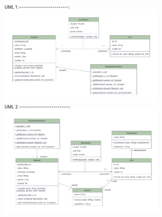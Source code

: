 UML 1
:-------------------------:
![Class Diagram 1](./uml_1.jpg)
UML 2
:-------------------------:
![Class Diagram 2](./uml_2.jpg)
